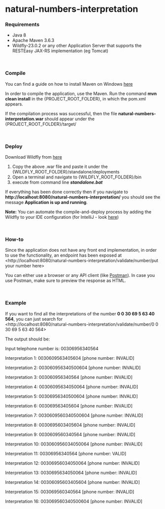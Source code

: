 # natural-numbers-interpretation

### Requirements
- Java 8
- Apache Maven 3.6.3
- Wildfly-23.0.2 or any other Application Server that supports the RESTEasy JAX-RS implementation (eg Tomcat)

<br>

### Compile
You can find a guide on how to install Maven on Windows [here](https://howtodoinjava.com/maven/how-to-install-maven-on-windows/)

In order to compile the application, use the Maven. Run the command **mvn clean install** in the {PROJECT_ROOT_FOLDER}, in which the pom.xml appears.

If the compilation process was successful, then the file **natural-numbers-interpretation.war** should appear under the {PROJECT_ROOT_FOLDER}/target/

<br>

### Deploy
Download Wildfly from [here](https://www.wildfly.org/)

1. Copy the above .war file and paste it under the {WILDFLY_ROOT_FOLDER}/standalone/deployments
2. Open a terminal and navigate to {WILDFLY_ROOT_FOLDER}/bin
3. execute from command line <b><i>standalone.bat</i></b>

If everything has been done correctly then if you navigate to **http://localhost:8080/natural-numbers-interpretation/** you should see the message **Application is up and running**.
<br>

**Note:** You can automate the compile-and-deploy process by adding the Wildfly to your IDE configuration (for IntelliJ - look [here](https://www.jetbrains.com/help/idea/configuring-and-managing-application-server-integration.html))

<br>

### How-to
Since the application does not have any front end implementation, in order to use the functionality, an endpoint has been exposed at <http://localhost:8080/natural-numbers-interpretation/validate/number/put your number here>

You can either use a browser or any  API client (like [Postman](https://www.postman.com/)). In case you use Postman, make sure to preview the response as HTML.

<br>

### Example
If you want to find all the interpretations of the number **0 0 30 69 5 63 40 564**, you can just search for
<br>
<http://localhost:8080/natural-numbers-interpretation/validate/number/0 0 30 69 5 63 40 564>

The output should be: <br>

Input telephone number is: 00306956340564

Interpretation 1: 0030609563405604 [phone number: INVALID]

Interpretation 2: 003060956340500604 [phone number: INVALID]

Interpretation 3: 003060956340564 [phone number: INVALID]

Interpretation 4: 00306095634050064 [phone number: INVALID]

Interpretation 5: 00306956340500604 [phone number: INVALID]

Interpretation 6: 003069563405604 [phone number: INVALID]

Interpretation 7: 0030609560340500604 [phone number: INVALID]

Interpretation 8: 0030695603405604 [phone number: INVALID]

Interpretation 9: 0030609560340564 [phone number: INVALID]

Interpretation 10: 003060956034050064 [phone number: INVALID]

Interpretation 11: 00306956340564 [phone number: VALID]

Interpretation 12: 00306956034050064 [phone number: INVALID]

Interpretation 13: 0030695634050064 [phone number: INVALID]

Interpretation 14: 00306095603405604 [phone number: INVALID]

Interpretation 15: 003069560340564 [phone number: INVALID]

Interpretation 16: 003069560340500604 [phone number: INVALID]
